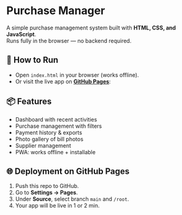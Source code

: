 # Purchase Manager

A simple purchase management system built with **HTML, CSS, and JavaScript**.  
Runs fully in the browser — no backend required.

## 🚀 How to Run
- Open `index.html` in your browser (works offline).
- Or visit the live app on **[GitHub Pages](https://darkking-7.github.io/purchase-manager/)**:

## 📦 Features
- Dashboard with recent activities
- Purchase management with filters
- Payment history & exports
- Photo gallery of bill photos
- Supplier management
- PWA: works offline + installable

## 🌐 Deployment on GitHub Pages
1. Push this repo to GitHub.
2. Go to **Settings → Pages**.
3. Under **Source**, select branch `main` and `/root`.
4. Your app will be live in 1 or 2 min.

